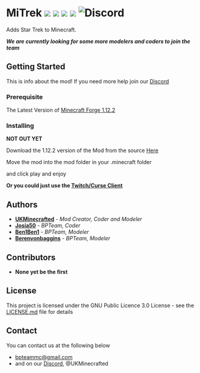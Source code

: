 # MiTrek ![](https://img.shields.io/badge/Creator-UKMinecrafted-orange.svg) ![](https://img.shields.io/badge/Minecraft-1.12.2-blue.svg) ![](https://img.shields.io/badge/Owner-BPTeam-blue.svg) ![](https://img.shields.io/badge/Mod%20Status-WIP-red.svg) ![Discord](https://img.shields.io/discord/538796875311218721.svg?style=plastic)

Adds Star Trek to Minecraft.

***We are currently looking for some more modelers and coders to join the team***
## Getting Started

This is info about the mod!
If you need more help join our [Discord](https://discord.gg/R6GQ4PU)

### Prerequisite
The Latest Version of [Minecraft  Forge 1.12.2](https://www.minecraftforge.net)

### Installing
**NOT OUT YET**

Download the 1.12.2 version of the Mod from the source [Here](https://minecraft.curseforge.com/projects/...)

Move the mod into the mod folder in your .minecraft folder

and click play and enjoy

**Or you could just use the [Twitch/Curse Client](https://app.twitch.tv/download)**

## Authors

* **[UKMinecrafted](https://GitHub.com/UKMinecrafted)** - *Mod Creator, Coder and Modeler*
* **[Josia50](https://GitHub.com/Josia50)** - *BPTeam, Coder*
* **[Ben1Ben1](https://GitHub.com/Ben1Ben1)** - *BPTeam, Modeler*
* **[Berenvonbaggins](https://github.com/berenvonbaggins)** - *BPTeam, Modeler*

## Contributors

* **None yet be the first**

## License

This project is licensed under the GNU Public Licence 3.0  License - see the [LICENSE.md](LICENSE.md) file for details

## Contact
You can contact us at the following below
* bpteammc@gmail.com
* and on our [Discord](https://discord.gg/R6GQ4PU), @UKMinecrafted
